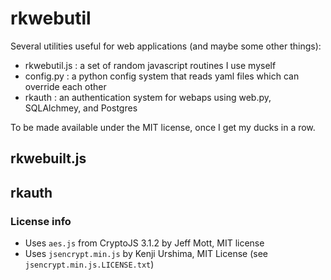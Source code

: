 # rkwebutil

Several utilities useful for web applications (and maybe some other things):

* rkwebutil.js : a set of random javascript routines I use myself
* config.py : a python config system that reads yaml files which can override each other
* rkauth : an authentication system for webaps using web.py, SQLAlchmey, and Postgres

To be made available under the MIT license, once I get my ducks in a row.

## rkwebuilt.js

## rkauth

### License info

* Uses `aes.js` from CryptoJS 3.1.2 by Jeff Mott, MIT license
* Uses `jsencrypt.min.js` by Kenji Urshima, MIT License (see `jsencrypt.min.js.LICENSE.txt`)